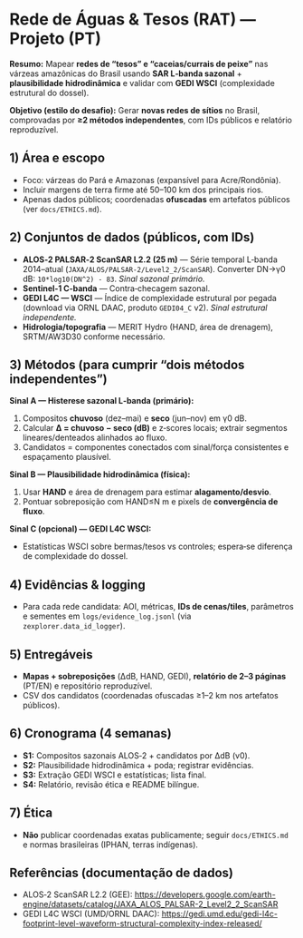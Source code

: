 # Rede de Águas & Tesos (RAT) — Projeto (PT)

**Resumo:** Mapear **redes de “tesos” e “caceias/currais de peixe”** nas várzeas amazônicas do Brasil usando **SAR L‑banda sazonal** + **plausibilidade hidrodinâmica** e validar com **GEDI WSCI** (complexidade estrutural do dossel).

**Objetivo (estilo do desafio):** Gerar **novas redes de sítios** no Brasil, comprovadas por **≥2 métodos independentes**, com IDs públicos e relatório reproduzível.

## 1) Área e escopo
- Foco: várzeas do Pará e Amazonas (expansível para Acre/Rondônia).
- Incluir margens de terra firme até 50–100 km dos principais rios.
- Apenas dados públicos; coordenadas **ofuscadas** em artefatos públicos (ver `docs/ETHICS.md`).

## 2) Conjuntos de dados (públicos, com IDs)
- **ALOS‑2 PALSAR‑2 ScanSAR L2.2 (25 m)** — Série temporal L‑banda 2014–atual (`JAXA/ALOS/PALSAR-2/Level2_2/ScanSAR`). Converter DN→γ0 dB: `10*log10(DN^2) - 83`. *Sinal sazonal primário.*
- **Sentinel‑1 C‑banda** — Contra‑checagem sazonal.
- **GEDI L4C — WSCI** — Índice de complexidade estrutural por pegada (download via ORNL DAAC, produto `GEDI04_C` v2). *Sinal estrutural independente.*
- **Hidrologia/topografia** — MERIT Hydro (HAND, área de drenagem), SRTM/AW3D30 conforme necessário.

## 3) Métodos (para cumprir “dois métodos independentes”)
**Sinal A — Histerese sazonal L‑banda (primário):**
1. Compositos **chuvoso** (dez–mai) e **seco** (jun–nov) em γ0 dB.
2. Calcular **Δ = chuvoso − seco (dB)** e z‑scores locais; extrair segmentos lineares/denteados alinhados ao fluxo.
3. Candidatos = componentes conectados com sinal/força consistentes e espaçamento plausível.

**Sinal B — Plausibilidade hidrodinâmica (física):**
1. Usar **HAND** e área de drenagem para estimar **alagamento/desvio**.
2. Pontuar sobreposição com HAND≤N m e pixels de **convergência de fluxo**.

**Sinal C (opcional) — GEDI L4C WSCI:**
- Estatísticas WSCI sobre bermas/tesos vs controles; espera‑se diferença de complexidade do dossel.

## 4) Evidências & logging
- Para cada rede candidata: AOI, métricas, **IDs de cenas/tiles**, parâmetros e sementes em `logs/evidence_log.jsonl` (via `zexplorer.data_id_logger`).

## 5) Entregáveis
- **Mapas + sobreposições** (ΔdB, HAND, GEDI), **relatório de 2–3 páginas** (PT/EN) e repositório reproduzível.
- CSV dos candidatos (coordenadas ofuscadas ≥1–2 km nos artefatos públicos).

## 6) Cronograma (4 semanas)
- **S1:** Compositos sazonais ALOS‑2 + candidatos por ΔdB (v0).
- **S2:** Plausibilidade hidrodinâmica + poda; registrar evidências.
- **S3:** Extração GEDI WSCI e estatísticas; lista final.
- **S4:** Relatório, revisão ética e README bilíngue.

## 7) Ética
- **Não** publicar coordenadas exatas publicamente; seguir `docs/ETHICS.md` e normas brasileiras (IPHAN, terras indígenas).

## Referências (documentação de dados)
- ALOS‑2 ScanSAR L2.2 (GEE): https://developers.google.com/earth-engine/datasets/catalog/JAXA_ALOS_PALSAR-2_Level2_2_ScanSAR
- GEDI L4C WSCI (UMD/ORNL DAAC): https://gedi.umd.edu/gedi-l4c-footprint-level-waveform-structural-complexity-index-released/
